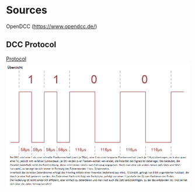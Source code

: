# Sources
OpenDCC (https://www.opendcc.de/)

## DCC Protocol
[Protocol](https://www.opendcc.de/info/dcc/dcc.html)
![DCC Signal](./dcc-signal-frequency.png)